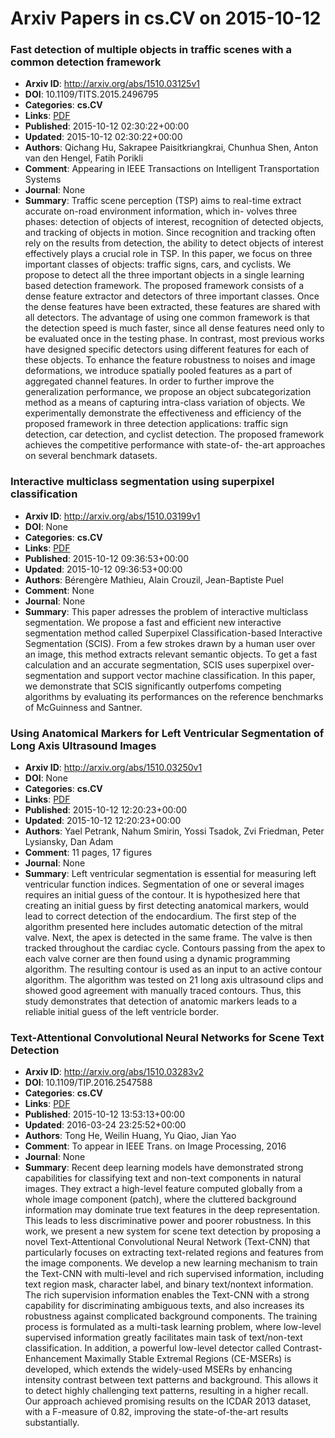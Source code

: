 # Arxiv Papers in cs.CV on 2015-10-12
### Fast detection of multiple objects in traffic scenes with a common detection framework
- **Arxiv ID**: http://arxiv.org/abs/1510.03125v1
- **DOI**: 10.1109/TITS.2015.2496795
- **Categories**: **cs.CV**
- **Links**: [PDF](http://arxiv.org/pdf/1510.03125v1)
- **Published**: 2015-10-12 02:30:22+00:00
- **Updated**: 2015-10-12 02:30:22+00:00
- **Authors**: Qichang Hu, Sakrapee Paisitkriangkrai, Chunhua Shen, Anton van den Hengel, Fatih Porikli
- **Comment**: Appearing in IEEE Transactions on Intelligent Transportation Systems
- **Journal**: None
- **Summary**: Traffic scene perception (TSP) aims to real-time extract accurate on-road environment information, which in- volves three phases: detection of objects of interest, recognition of detected objects, and tracking of objects in motion. Since recognition and tracking often rely on the results from detection, the ability to detect objects of interest effectively plays a crucial role in TSP. In this paper, we focus on three important classes of objects: traffic signs, cars, and cyclists. We propose to detect all the three important objects in a single learning based detection framework. The proposed framework consists of a dense feature extractor and detectors of three important classes. Once the dense features have been extracted, these features are shared with all detectors. The advantage of using one common framework is that the detection speed is much faster, since all dense features need only to be evaluated once in the testing phase. In contrast, most previous works have designed specific detectors using different features for each of these objects. To enhance the feature robustness to noises and image deformations, we introduce spatially pooled features as a part of aggregated channel features. In order to further improve the generalization performance, we propose an object subcategorization method as a means of capturing intra-class variation of objects. We experimentally demonstrate the effectiveness and efficiency of the proposed framework in three detection applications: traffic sign detection, car detection, and cyclist detection. The proposed framework achieves the competitive performance with state-of- the-art approaches on several benchmark datasets.



### Interactive multiclass segmentation using superpixel classification
- **Arxiv ID**: http://arxiv.org/abs/1510.03199v1
- **DOI**: None
- **Categories**: **cs.CV**
- **Links**: [PDF](http://arxiv.org/pdf/1510.03199v1)
- **Published**: 2015-10-12 09:36:53+00:00
- **Updated**: 2015-10-12 09:36:53+00:00
- **Authors**: Bérengère Mathieu, Alain Crouzil, Jean-Baptiste Puel
- **Comment**: None
- **Journal**: None
- **Summary**: This paper adresses the problem of interactive multiclass segmentation. We propose a fast and efficient new interactive segmentation method called Superpixel Classification-based Interactive Segmentation (SCIS). From a few strokes drawn by a human user over an image, this method extracts relevant semantic objects. To get a fast calculation and an accurate segmentation, SCIS uses superpixel over-segmentation and support vector machine classification. In this paper, we demonstrate that SCIS significantly outperfoms competing algorithms by evaluating its performances on the reference benchmarks of McGuinness and Santner.



### Using Anatomical Markers for Left Ventricular Segmentation of Long Axis Ultrasound Images
- **Arxiv ID**: http://arxiv.org/abs/1510.03250v1
- **DOI**: None
- **Categories**: **cs.CV**
- **Links**: [PDF](http://arxiv.org/pdf/1510.03250v1)
- **Published**: 2015-10-12 12:20:23+00:00
- **Updated**: 2015-10-12 12:20:23+00:00
- **Authors**: Yael Petrank, Nahum Smirin, Yossi Tsadok, Zvi Friedman, Peter Lysiansky, Dan Adam
- **Comment**: 11 pages, 17 figures
- **Journal**: None
- **Summary**: Left ventricular segmentation is essential for measuring left ventricular function indices. Segmentation of one or several images requires an initial guess of the contour. It is hypothesized here that creating an initial guess by first detecting anatomical markers, would lead to correct detection of the endocardium. The first step of the algorithm presented here includes automatic detection of the mitral valve. Next, the apex is detected in the same frame. The valve is then tracked throughout the cardiac cycle. Contours passing from the apex to each valve corner are then found using a dynamic programming algorithm. The resulting contour is used as an input to an active contour algorithm. The algorithm was tested on 21 long axis ultrasound clips and showed good agreement with manually traced contours. Thus, this study demonstrates that detection of anatomic markers leads to a reliable initial guess of the left ventricle border.



### Text-Attentional Convolutional Neural Networks for Scene Text Detection
- **Arxiv ID**: http://arxiv.org/abs/1510.03283v2
- **DOI**: 10.1109/TIP.2016.2547588
- **Categories**: **cs.CV**
- **Links**: [PDF](http://arxiv.org/pdf/1510.03283v2)
- **Published**: 2015-10-12 13:53:13+00:00
- **Updated**: 2016-03-24 23:25:52+00:00
- **Authors**: Tong He, Weilin Huang, Yu Qiao, Jian Yao
- **Comment**: To appear in IEEE Trans. on Image Processing, 2016
- **Journal**: None
- **Summary**: Recent deep learning models have demonstrated strong capabilities for classifying text and non-text components in natural images. They extract a high-level feature computed globally from a whole image component (patch), where the cluttered background information may dominate true text features in the deep representation. This leads to less discriminative power and poorer robustness. In this work, we present a new system for scene text detection by proposing a novel Text-Attentional Convolutional Neural Network (Text-CNN) that particularly focuses on extracting text-related regions and features from the image components. We develop a new learning mechanism to train the Text-CNN with multi-level and rich supervised information, including text region mask, character label, and binary text/nontext information. The rich supervision information enables the Text-CNN with a strong capability for discriminating ambiguous texts, and also increases its robustness against complicated background components. The training process is formulated as a multi-task learning problem, where low-level supervised information greatly facilitates main task of text/non-text classification. In addition, a powerful low-level detector called Contrast- Enhancement Maximally Stable Extremal Regions (CE-MSERs) is developed, which extends the widely-used MSERs by enhancing intensity contrast between text patterns and background. This allows it to detect highly challenging text patterns, resulting in a higher recall. Our approach achieved promising results on the ICDAR 2013 dataset, with a F-measure of 0.82, improving the state-of-the-art results substantially.



